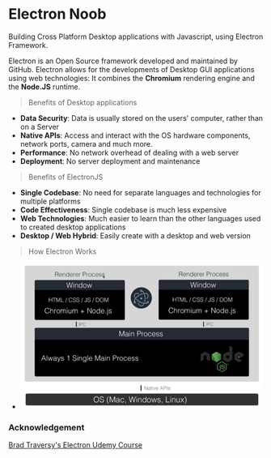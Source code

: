 # Electron Noob

Building Cross Platform Desktop applications with Javascript, using Electron Framework.

Electron is an Open Source framework developed and maintained by GitHub. Electron allows for the developments of Desktop GUI applications using web technologies: It combines the **Chromium** rendering engine and the **Node.JS** runtime.

> Benefits of Desktop applications

- **Data Security**: Data is usually stored on the users' computer, rather than on a Server
- **Native APIs**: Access and interact with the OS hardware components, network ports, camera and much more.
- **Performance**: No network overhead of dealing with a web server
- **Deployment**: No server deployment and maintenance

> Benefits of ElectronJS

- **Single Codebase**: No need for separate languages and technologies for multiple platforms
- **Code Effectiveness**: Single codebase is much less expensive
- **Web Technologies**: Much easier to learn than the other languages used to created desktop applications
- **Desktop / Web Hybrid**: Easily create with a desktop and web version

> How Electron Works

- ![Electron Working](./slides/1.png)

### Acknowledgement

[Brad Traversy's Electron Udemy Course](https://www.udemy.com/course/electron-from-scratch/)

